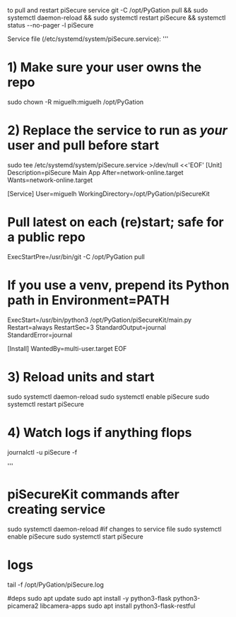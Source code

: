 
to pull and restart piSecure service
git -C /opt/PyGation pull && sudo systemctl daemon-reload && sudo systemctl restart piSecure && systemctl status --no-pager -l piSecure

Service file (/etc/systemd/system/piSecure.service):
'''
# 1) Make sure your user owns the repo
sudo chown -R miguelh:miguelh /opt/PyGation

# 2) Replace the service to run as *your* user and pull before start
sudo tee /etc/systemd/system/piSecure.service >/dev/null <<'EOF'
[Unit]
Description=piSecure Main App
After=network-online.target
Wants=network-online.target

[Service]
User=miguelh
WorkingDirectory=/opt/PyGation/piSecureKit
# Pull latest on each (re)start; safe for a public repo
ExecStartPre=/usr/bin/git -C /opt/PyGation pull
# If you use a venv, prepend its Python path in Environment=PATH
ExecStart=/usr/bin/python3 /opt/PyGation/piSecureKit/main.py
Restart=always
RestartSec=3
StandardOutput=journal
StandardError=journal

[Install]
WantedBy=multi-user.target
EOF

# 3) Reload units and start
sudo systemctl daemon-reload
sudo systemctl enable piSecure
sudo systemctl restart piSecure

# 4) Watch logs if anything flops
journalctl -u piSecure -f

'''

# piSecureKit commands after creating service
sudo systemctl daemon-reload #if changes to service file
sudo systemctl enable piSecure
sudo systemctl start piSecure


# logs
tail -f /opt/PyGation/piSecure.log


#deps
sudo apt update
sudo apt install -y python3-flask python3-picamera2 libcamera-apps
sudo apt install python3-flask-restful